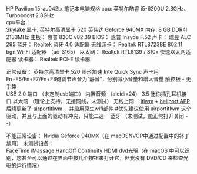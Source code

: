 HP Pavilion 15-au042tx 笔记本电脑规格
cpu: 
    英特尔酷睿 i5-6200U 2.3GHz、Turboboost 2.8GHz     
cpu平台：       
    Skylake
显卡:
    英特尔高清显卡 520
    英伟达 Geforce 940MX
内存:
    8 GB DDR4l 2133MHz
主板：
    惠普 820C v82.39
BIOS：
    惠普 Insyde F.52
声卡：
    瑞昱 ALC 295
蓝牙：
    Realtek 蓝牙 4.0 适配器
无线网卡：
    Realtek RTL8723BE 802.11 bgn Wi-Fi 适配器 （ac-3165）
以太网：
    Realtek RTL8139 / 810x 快速以太网适配器
读卡器：
    Realtek PCI-E 读卡器

正常设备：
        英特尔高清显卡 520
        图形加速 Inte Quick Sync
        声卡用Fn+F6/Fn+F7/Fn+F8键调节声音为“静音”，分别减小音量和增大音量
        触控板 - 无手势   
        USB 2.0 端口  （未定制usb端口）
        内置音频  （alcidi=24）
        3.5 迷你插孔耳机接口
        以太网 （理论上支持，无接网线，未测试）
        无线上网  ：[itlwm](https://github.com/OpenIntelWireless/itlwm) + [heliport.APP](https://github.com/OpenIntelWireless/HeliPort)
               后续更新了 [airportitlwm](https://github.com/kwangle912/AirportItlwm-for-Hackintosh) ，并启用原生wifi部件
                #优先建议使用 airportitlwm 这个驱动，并且与上面的驱动有冲突，只能二选一
        蓝牙 （未测试，能正常打开关闭 - -）

不能正常设备：
        Nvidia Geforce 940MX（在 macOSNVOP中通过配置中的补丁禁用）
未测试设备：       
        FaceTime
        iMassage
        HandOff
        Continuity 
        HDMI
        dvd光驱（在 macOS 中可以识别，您甚至可以通过在界面中按几个按钮来打开它，但我没有 DVD/CD 来检查光驱的运行情况）
